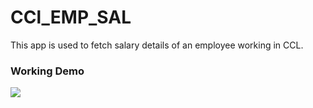 CCl_EMP_SAL
===================================

This app is used to fetch salary details of an employee working in CCL.

### Working Demo
<a href="https://www.youtube.com/watch?v=wLoT3o18JwA" target="_blank">
	<img src="https://img.youtube.com/vi/wLoT3o18JwA/hqdefault.jpg" align="CCL_EMP_SAL App [Working Demo]" />
</a>
